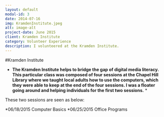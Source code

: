 ```yaml
---
layout: default
modal-id: 3
date: 2014-07-16
img: KramdenInstitute.jpeg
alt: image-alt
project-date: June 2015
client: Kramden Institute
category: Volunteer Experience
description: I volunteered at the Kramden Institute.  
---
```


#Kramden Institute

* **The Kramden Institute helps to bridge the gap of digital media literacy.  This particular class was composed of four sessions at the Chapel Hill Library where we taught local adults how to use the computers, which they were able to keep at the end of the four sessions. I was a floater going around and helping individuals for the first two sessions.** * 

These two sessions are seen as below:

*06/18/2015 Computer Basics 
*06/25/2015 Office Programs